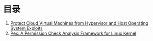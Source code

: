 # 目录
1. [Protect Cloud Virtual Machines from Hypervisor and Host Operating System Exploits](https://github.com/duowen1/paper_reading/blob/master/vm.md "超链接title")
2. [Pex: A Permission Check Analysis Framework for Linux Kernel](超链接地址 "超链接title")
